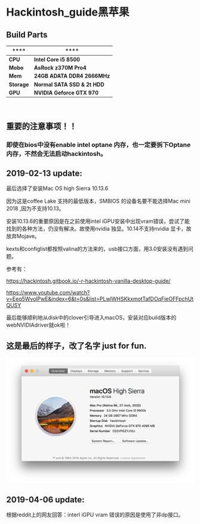 # Hackintosh_guide黑苹果





## Build Parts

| ****     | ****      |
| ----------  | --------------------------- |
| **CPU**     | **Intel Core i5 8500**      |
| **Mobo**    | **AsRock z370M Pro4**       |
| **Mem**     | **24GB ADATA DDR4 2666MHz** |
| **Storage** | **Normal SATA SSD & 2t HDD**|
| **GPU**     | **NVIDIA Geforce GTX 970**  |

  

## 重要的注意事项！！
### 即使在bios中没有enable intel optane 内存，也一定要拆下Optane内存，不然会无法启动hackintosh。

## 2019-02-13 update:



最后选择了安装Mac OS high Sierra 10.13.6

因为这是coffee Lake 支持的最低版本，SMBIOS 的设备名要不能选择Mac mini 2018 ,因为不支持10.13。



安装10.13.6的重要原因是在之前使用intel iGPU安装中出现vram错误，尝试了能找到的各种方法，仍没有解决。故使用nvidia 独显。10.14不支持nvidia 显卡，故放弃Mojave。





kexts和configlist都按照valina的方法来的，usb接口方面，用3.0安装没有遇到问题。

参考有：

<https://hackintosh.gitbook.io/-r-hackintosh-vanilla-desktop-guide/>



<https://www.youtube.com/watch?v=Eeq5WvolPwE&index=6&t=0s&list=PLwlWHSKkxmotTafDOqFieOFFpchUtQUSY>

最后能够顺利地从disk中的clover引导进入macOS，安装对应build版本的webNVIDIAdriver就ok啦！

## 这是最后的样子，改了名字 just for fun.

![Screen Shot 2019-02-13 at 17.09.24](https://github.com/ljllili23/Hackintosh/blob/master/Screen%20Shot%202019-02-13%20at%2017.09.24.png)

## 2019-04-06 update:
根据reddit上的网友回答：interl iGPU vram 错误的原因是使用了非dp接口。


